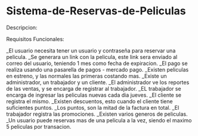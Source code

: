 # Sistema-de-Reservas-de-Peliculas

Descripcion:

Requisitos Funcionales:

_El usuario necesita tener un usuario y contraseña para reservar una pelicula.
_Se generara un link con la pelicula, este link sera enviado al correo del usuario, teniendo 1 mes como fecha de expiracion.
_El pago se realiza usando una pasarella de pagos - mercado pago.
_Existen peliculas en estreno, y las normales las primeras costando mas.
_Existe un administrador, un trabajador y un cliente.
_El administrador ve los reportes de las ventas, y se encarga de registrar al trabajador.
_EL trabajador se encarga de ingresar las peliculas nuevas cada dia jueves.
_El cliente se registra el mismo.
_Existen descuentos, esto cuando el cliente tiene suficientes puntos.
_Los puntos, son la mitad de la factura en total.
_El trabajador registra las promociones.
_Existen varios generos de peliculas.
_Un usuario puede reservas mas de una pelicula a la vez, siendo el maximo 5 peliculas por transacion.

